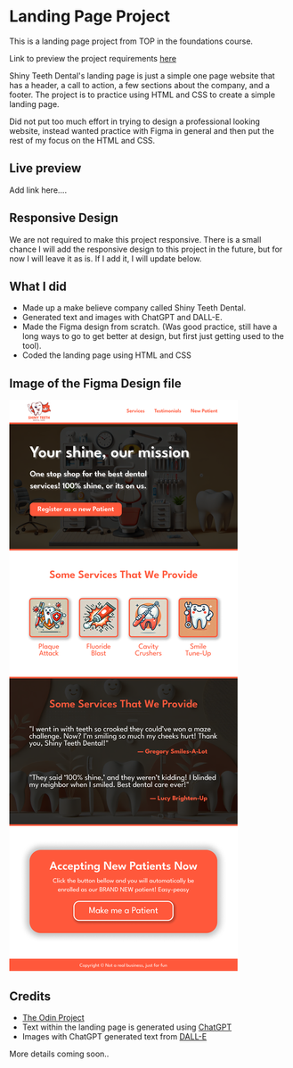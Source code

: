 # Landing Page Project

This is a landing page project from TOP in the foundations course.

Link to preview the project requirements [here](https://www.theodinproject.com/lessons/foundations-landing-page)

Shiny Teeth Dental's landing page is just a simple one page website that has a header, a call to action, a few sections about the company, and a footer. The project is to practice using HTML and CSS to create a simple landing page.

Did not put too much effort in trying to design a professional looking website, instead wanted practice with Figma in general and then put the rest of my focus on the HTML and CSS.

## Live preview

Add link here....

## Responsive Design

We are not required to make this project responsive. There is a small chance I will add the responsive design to this project in the future, but for now I will leave it as is. If I add it, I will update below.

## What I did

- Made up a make believe company called Shiny Teeth Dental.
- Generated text and images with ChatGPT and DALL-E.
- Made the Figma design from scratch. (Was good practice, still have a long ways to go to get better at design, but first just getting used to the tool).
- Coded the landing page using HTML and CSS

## Image of the Figma Design file

![Figma Design](./my-design/figma-design.png)

## Credits

- [The Odin Project](https://www.theodinproject.com/)
- Text within the landing page is generated using [ChatGPT](https://openai.com/chatgpt/)
- Images with ChatGPT generated text from [DALL-E](https://openai.com/dall-e/)

More details coming soon..